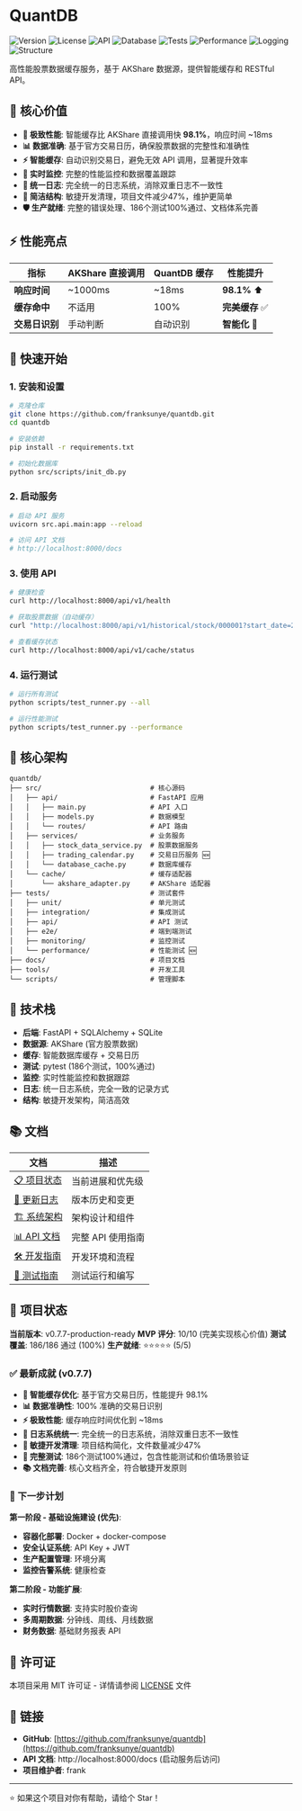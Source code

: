 # QuantDB

![Version](https://img.shields.io/badge/version-0.7.7--production--ready-blue)
![License](https://img.shields.io/badge/license-MIT-green)
![API](https://img.shields.io/badge/API-FastAPI-009688)
![Database](https://img.shields.io/badge/Database-SQLite-4169E1)
![Tests](https://img.shields.io/badge/Tests-186/186-success)
![Performance](https://img.shields.io/badge/Cache-98.1%25_faster-brightgreen)
![Logging](https://img.shields.io/badge/Logging-Unified-purple)
![Structure](https://img.shields.io/badge/Structure-Simplified-orange)

高性能股票数据缓存服务，基于 AKShare 数据源，提供智能缓存和 RESTful API。

## 🎯 核心价值

- **🚀 极致性能**: 智能缓存比 AKShare 直接调用快 **98.1%**，响应时间 ~18ms
- **📊 数据准确**: 基于官方交易日历，确保股票数据的完整性和准确性
- **⚡ 智能缓存**: 自动识别交易日，避免无效 API 调用，显著提升效率
- **🔄 实时监控**: 完整的性能监控和数据覆盖跟踪
- **📝 统一日志**: 完全统一的日志系统，消除双重日志不一致性
- **🧹 简洁结构**: 敏捷开发清理，项目文件减少47%，维护更简单
- **🛡️ 生产就绪**: 完整的错误处理、186个测试100%通过、文档体系完善

## ⚡ 性能亮点

| 指标 | AKShare 直接调用 | QuantDB 缓存 | 性能提升 |
|------|------------------|--------------|----------|
| **响应时间** | ~1000ms | ~18ms | **98.1%** ⬆️ |
| **缓存命中** | 不适用 | 100% | **完美缓存** ✅ |
| **交易日识别** | 手动判断 | 自动识别 | **智能化** 🧠 |

## 🚀 快速开始

### 1. 安装和设置

```bash
# 克隆仓库
git clone https://github.com/franksunye/quantdb.git
cd quantdb

# 安装依赖
pip install -r requirements.txt

# 初始化数据库
python src/scripts/init_db.py
```

### 2. 启动服务

```bash
# 启动 API 服务
uvicorn src.api.main:app --reload

# 访问 API 文档
# http://localhost:8000/docs
```

### 3. 使用 API

```bash
# 健康检查
curl http://localhost:8000/api/v1/health

# 获取股票数据（自动缓存）
curl "http://localhost:8000/api/v1/historical/stock/000001?start_date=20240101&end_date=20240131"

# 查看缓存状态
curl http://localhost:8000/api/v1/cache/status
```

### 4. 运行测试

```bash
# 运行所有测试
python scripts/test_runner.py --all

# 运行性能测试
python scripts/test_runner.py --performance
```

## 📁 核心架构

```
quantdb/
├── src/                           # 核心源码
│   ├── api/                       # FastAPI 应用
│   │   ├── main.py                # API 入口
│   │   ├── models.py              # 数据模型
│   │   └── routes/                # API 路由
│   ├── services/                  # 业务服务
│   │   ├── stock_data_service.py  # 股票数据服务
│   │   ├── trading_calendar.py    # 交易日历服务 🆕
│   │   └── database_cache.py      # 数据库缓存
│   └── cache/                     # 缓存适配器
│       └── akshare_adapter.py     # AKShare 适配器
├── tests/                         # 测试套件
│   ├── unit/                      # 单元测试
│   ├── integration/               # 集成测试
│   ├── api/                       # API 测试
│   ├── e2e/                       # 端到端测试
│   ├── monitoring/                # 监控测试
│   └── performance/               # 性能测试 🆕
├── docs/                          # 项目文档
├── tools/                         # 开发工具
└── scripts/                       # 管理脚本
```

## 🔧 技术栈

- **后端**: FastAPI + SQLAlchemy + SQLite
- **数据源**: AKShare (官方股票数据)
- **缓存**: 智能数据库缓存 + 交易日历
- **测试**: pytest (186个测试，100%通过)
- **监控**: 实时性能监控和数据跟踪
- **日志**: 统一日志系统，完全一致的记录方式
- **结构**: 敏捷开发架构，简洁高效

## 📚 文档

| 文档 | 描述 |
|------|------|
| [📋 项目状态](./docs/00_BACKLOG.md) | 当前进展和优先级 |
| [📅 更新日志](./docs/01_CHANGELOG.md) | 版本历史和变更 |
| [🏗️ 系统架构](./docs/10_ARCHITECTURE.md) | 架构设计和组件 |
| [📊 API 文档](./docs/20_API.md) | 完整 API 使用指南 |
| [🛠️ 开发指南](./docs/30_DEVELOPMENT.md) | 开发环境和流程 |
| [🧪 测试指南](./docs/31_TESTING.md) | 测试运行和编写 |

## 🎯 项目状态

**当前版本**: v0.7.7-production-ready
**MVP 评分**: 10/10 (完美实现核心价值)
**测试覆盖**: 186/186 通过 (100%)
**生产就绪**: ⭐⭐⭐⭐⭐ (5/5)

### ✅ 最新成就 (v0.7.7)

- **🎯 智能缓存优化**: 基于官方交易日历，性能提升 98.1%
- **📊 数据准确性**: 100% 准确的交易日识别
- **⚡ 极致性能**: 缓存响应时间优化到 ~18ms
- **📝 日志系统统一**: 完全统一的日志系统，消除双重日志不一致性
- **🧹 敏捷开发清理**: 项目结构简化，文件数量减少47%
- **🧪 完整测试**: 186个测试100%通过，包含性能测试和价值场景验证
- **📚 文档完善**: 核心文档齐全，符合敏捷开发原则

### 🔮 下一步计划

**第一阶段 - 基础设施建设 (优先)**:
- **容器化部署**: Docker + docker-compose
- **安全认证系统**: API Key + JWT
- **生产配置管理**: 环境分离
- **监控告警系统**: 健康检查

**第二阶段 - 功能扩展**:
- **实时行情数据**: 支持实时股价查询
- **多周期数据**: 分钟线、周线、月线数据
- **财务数据**: 基础财务报表 API

## 📄 许可证

本项目采用 MIT 许可证 - 详情请参阅 [LICENSE](LICENSE) 文件

## 🔗 链接

- **GitHub**: [https://github.com/franksunye/quantdb](https://github.com/franksunye/quantdb)
- **API 文档**: http://localhost:8000/docs (启动服务后访问)
- **项目维护者**: frank

---

⭐ 如果这个项目对你有帮助，请给个 Star！

